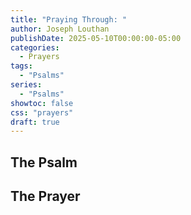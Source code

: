 ```yaml
---
title: "Praying Through: "
author: Joseph Louthan
publishDate: 2025-05-10T00:00:00-05:00
categories:
  - Prayers
tags:
  - "Psalms"
series:
  - "Psalms"
showtoc: false
css: "prayers"
draft: true
---
```

## The Psalm



## The Prayer

<div style="font-variant: small-caps;">

</div>

```text

```

